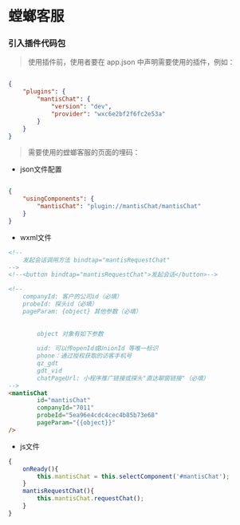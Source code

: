 # 螳螂客服

### 引入插件代码包

> 使用插件前，使用者要在 app.json 中声明需要使用的插件，例如：

```json

{
    "plugins": {
        "mantisChat": {
            "version": "dev",
            "provider": "wxc6e2bf2f6fc2e53a"
        }
    }
}

```

> 需要使用的螳螂客服的页面的埋码：

- json文件配置

```json

{
    "usingComponents": {
        "mantisChat": "plugin://mantisChat/mantisChat"
    }
}
```

- wxml文件

```html
<!--
    发起会话调用方法 bindtap="mantisRequestChat"
-->
<!--<button bindtap="mantisRequestChat">发起会话</button>-->

<!--
    companyId: 客户的公司id（必填）
    probeId: 探头id（必填）
    pageParam: {object} 其他参数（必填）
    
    
        object 对象有如下参数
        
        uid: 可以传openId或UnionId 等唯一标识 
        phone：通过授权获取的访客手机号 
        qz_gdt
        gdt_vid
        chatPageUrl: 小程序推广链接或探头"直达聊窗链接"（必填）
-->
<mantisChat 
        id="mantisChat"
        companyId="7011"
        probeId="5ea96e4cdc4cec4b85b73e68"
        pageParam="{{object}}"
/>
```

- js文件

```javascript
{
    onReady(){
        this.mantisChat = this.selectComponent('#mantisChat');
    }
    mantisRequestChat(){
        this.mantisChat.requestChat();
    }
}

```




[comment]: <> (这个文件用于书写插件文档，引用图片时必须以**相对路径**引用 ***doc*** 目录下的本地图片，不能使用网络图片或非 ***doc*** 目录下的图片。以下是相对路径的引用示例：)

[comment]: <> (![链接]&#40;./example.jpeg&#41;)

[comment]: <> (使用编辑器下方的上传按钮可以上传插件文档，上传的内容包括 doc 目录下的 README.md 和图片。)




